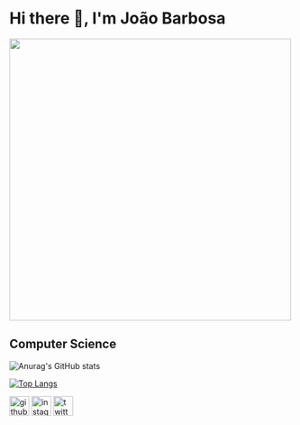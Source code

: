 # Hi there 👋, I'm João Barbosa 

<img src="https://github.com/joaorespeitabarbosa/joaorespeitabarbosa/blob/main/matrix.gif?raw=true" width="500" />

## Computer Science  

![Anurag's GitHub stats](https://github-readme-stats.vercel.app/api?username=joaorespeitabarbosa&count_private=true&show_icons=true&theme=merko)

[![Top Langs](https://github-readme-stats.vercel.app/api/top-langs/?username=joaorespeitabarbosa&theme=merko&layout=compact)](https://github.com/anuraghazra/github-readme-stats)

[<img src='https://cdn.jsdelivr.net/npm/simple-icons@3.0.1/icons/github.svg' alt='github' height='35'>](https://github.com/joaorespeitabarbosa)  [<img
src='https://cdn.jsdelivr.net/npm/simple-icons@3.0.1/icons/instagram.svg' alt='instagram' height='35'>](https://www.instagram.com/respeita_barbosa/)  [<img src='https://cdn.jsdelivr.net/npm/simple-icons@3.0.1/icons/twitter.svg' alt='twitter' height='35'>](https://twitter.com/Barbosa_Dji)  
